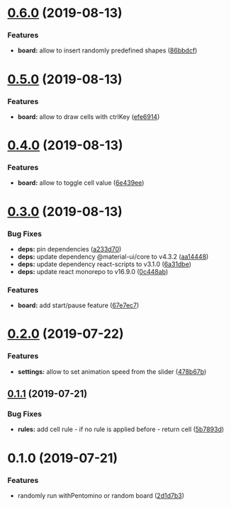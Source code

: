 # [0.6.0](https://github.com/KrzysztofKarol/game-of-life/compare/0.5.0...0.6.0) (2019-08-13)

### Features

- **board:** allow to insert randomly predefined shapes ([86bbdcf](https://github.com/KrzysztofKarol/game-of-life/commit/86bbdcf))

# [0.5.0](https://github.com/KrzysztofKarol/game-of-life/compare/0.4.0...0.5.0) (2019-08-13)

### Features

- **board:** allow to draw cells with ctrlKey ([efe6914](https://github.com/KrzysztofKarol/game-of-life/commit/efe6914))

# [0.4.0](https://github.com/KrzysztofKarol/game-of-life/compare/0.3.0...0.4.0) (2019-08-13)

### Features

- **board:** allow to toggle cell value ([6e439ee](https://github.com/KrzysztofKarol/game-of-life/commit/6e439ee))

# [0.3.0](https://github.com/KrzysztofKarol/game-of-life/compare/0.2.0...0.3.0) (2019-08-13)

### Bug Fixes

- **deps:** pin dependencies ([a233d70](https://github.com/KrzysztofKarol/game-of-life/commit/a233d70))
- **deps:** update dependency @material-ui/core to v4.3.2 ([aa14448](https://github.com/KrzysztofKarol/game-of-life/commit/aa14448))
- **deps:** update dependency react-scripts to v3.1.0 ([6a31dbe](https://github.com/KrzysztofKarol/game-of-life/commit/6a31dbe))
- **deps:** update react monorepo to v16.9.0 ([0c448ab](https://github.com/KrzysztofKarol/game-of-life/commit/0c448ab))

### Features

- **board:** add start/pause feature ([67e7ec7](https://github.com/KrzysztofKarol/game-of-life/commit/67e7ec7))

# [0.2.0](https://github.com/KrzysztofKarol/game-of-life/compare/0.1.1...0.2.0) (2019-07-22)

### Features

- **settings:** allow to set animation speed from the slider ([478b67b](https://github.com/KrzysztofKarol/game-of-life/commit/478b67b))

## [0.1.1](https://github.com/KrzysztofKarol/game-of-life/compare/0.1.0...0.1.1) (2019-07-21)

### Bug Fixes

- **rules:** add cell rule - if no rule is applied before - return cell ([5b7893d](https://github.com/KrzysztofKarol/game-of-life/commit/5b7893d))

# 0.1.0 (2019-07-21)

### Features

- randomly run withPentomino or random board ([2d1d7b3](https://github.com/KrzysztofKarol/game-of-life/commit/2d1d7b3))
